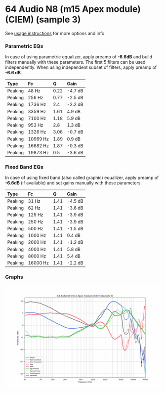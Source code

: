 # 64 Audio N8 (m15 Apex module) (CIEM) (sample 3)
See [usage instructions](https://github.com/jaakkopasanen/AutoEq#usage) for more options and info.

### Parametric EQs
In case of using parametric equalizer, apply preamp of **-6.6dB** and build filters manually
with these parameters. The first 5 filters can be used independently.
When using independent subset of filters, apply preamp of **-6.6 dB**.

| Type    | Fc       |    Q | Gain    |
|:--------|:---------|:-----|:--------|
| Peaking | 48 Hz    | 0.22 | -4.7 dB |
| Peaking | 256 Hz   | 0.77 | -2.5 dB |
| Peaking | 1736 Hz  | 2.4  | -2.2 dB |
| Peaking | 3359 Hz  | 1.61 | 4.9 dB  |
| Peaking | 7100 Hz  | 1.18 | 5.9 dB  |
| Peaking | 953 Hz   | 2.8  | 1.3 dB  |
| Peaking | 1326 Hz  | 3.08 | -0.7 dB |
| Peaking | 10969 Hz | 1.89 | 0.9 dB  |
| Peaking | 16682 Hz | 1.87 | -0.3 dB |
| Peaking | 19873 Hz | 0.5  | -3.6 dB |

### Fixed Band EQs
In case of using fixed band (also called graphic) equalizer, apply preamp of **-6.6dB**
(if available) and set gains manually with these parameters.

| Type    | Fc       |    Q | Gain    |
|:--------|:---------|:-----|:--------|
| Peaking | 31 Hz    | 1.41 | -4.5 dB |
| Peaking | 62 Hz    | 1.41 | -3.6 dB |
| Peaking | 125 Hz   | 1.41 | -3.9 dB |
| Peaking | 250 Hz   | 1.41 | -3.9 dB |
| Peaking | 500 Hz   | 1.41 | -1.5 dB |
| Peaking | 1000 Hz  | 1.41 | 0.4 dB  |
| Peaking | 2000 Hz  | 1.41 | -1.2 dB |
| Peaking | 4000 Hz  | 1.41 | 5.8 dB  |
| Peaking | 8000 Hz  | 1.41 | 5.4 dB  |
| Peaking | 16000 Hz | 1.41 | -2.2 dB |

### Graphs
![](./64%20Audio%20N8%20(m15%20Apex%20module)%20(CIEM)%20(sample%203).png)